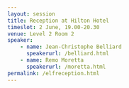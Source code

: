 ```yaml
---
layout: session
title: Reception at Hilton Hotel
timeslot: 2 June, 19.00-20.30
venue: Level 2 Room 2
speaker:
    - name: Jean-Christophe Belliard
      speakerurl: /belliard.html
    - name: Remo Moretta
      speakerurl: /moretta.html
permalink: /elfreception.html
---
```

